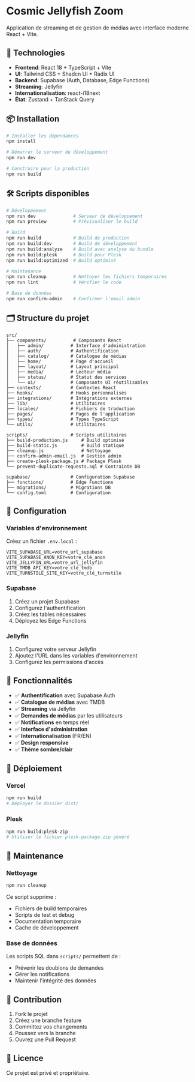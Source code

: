 # Cosmic Jellyfish Zoom

Application de streaming et de gestion de médias avec interface moderne React + Vite.

## 🚀 Technologies

- **Frontend**: React 18 + TypeScript + Vite
- **UI**: Tailwind CSS + Shadcn UI + Radix UI
- **Backend**: Supabase (Auth, Database, Edge Functions)
- **Streaming**: Jellyfin
- **Internationalisation**: react-i18next
- **État**: Zustand + TanStack Query

## 📦 Installation

```bash
# Installer les dépendances
npm install

# Démarrer le serveur de développement
npm run dev

# Construire pour la production
npm run build
```

## 🛠️ Scripts disponibles

```bash
# Développement
npm run dev              # Serveur de développement
npm run preview          # Prévisualiser le build

# Build
npm run build            # Build de production
npm run build:dev        # Build de développement
npm run build:analyze    # Build avec analyse du bundle
npm run build:plesk      # Build pour Plesk
npm run build:optimized  # Build optimisé

# Maintenance
npm run cleanup          # Nettoyer les fichiers temporaires
npm run lint             # Vérifier le code

# Base de données
npm run confirm-admin    # Confirmer l'email admin
```

## 🗂️ Structure du projet

```
src/
├── components/          # Composants React
│   ├── admin/          # Interface d'administration
│   ├── auth/           # Authentification
│   ├── catalog/        # Catalogue de médias
│   ├── home/           # Page d'accueil
│   ├── layout/         # Layout principal
│   ├── media/          # Lecteur média
│   ├── status/         # Statut des services
│   └── ui/             # Composants UI réutilisables
├── contexts/           # Contextes React
├── hooks/              # Hooks personnalisés
├── integrations/       # Intégrations externes
├── lib/                # Utilitaires
├── locales/            # Fichiers de traduction
├── pages/              # Pages de l'application
├── types/              # Types TypeScript
└── utils/              # Utilitaires

scripts/                # Scripts utilitaires
├── build-production.js     # Build optimisé
├── build-static.js         # Build statique
├── cleanup.js              # Nettoyage
├── confirm-admin-email.js  # Gestion admin
├── create-plesk-package.js # Package Plesk
└── prevent-duplicate-requests.sql # Contrainte DB

supabase/               # Configuration Supabase
├── functions/          # Edge Functions
├── migrations/         # Migrations DB
└── config.toml         # Configuration
```

## 🔧 Configuration

### Variables d'environnement

Créez un fichier `.env.local` :

```env
VITE_SUPABASE_URL=votre_url_supabase
VITE_SUPABASE_ANON_KEY=votre_clé_anon
VITE_JELLYFIN_URL=votre_url_jellyfin
VITE_TMDB_API_KEY=votre_clé_tmdb
VITE_TURNSTILE_SITE_KEY=votre_clé_turnstile
```

### Supabase

1. Créez un projet Supabase
2. Configurez l'authentification
3. Créez les tables nécessaires
4. Déployez les Edge Functions

### Jellyfin

1. Configurez votre serveur Jellyfin
2. Ajoutez l'URL dans les variables d'environnement
3. Configurez les permissions d'accès

## 🎯 Fonctionnalités

- ✅ **Authentification** avec Supabase Auth
- ✅ **Catalogue de médias** avec TMDB
- ✅ **Streaming** via Jellyfin
- ✅ **Demandes de médias** par les utilisateurs
- ✅ **Notifications** en temps réel
- ✅ **Interface d'administration**
- ✅ **Internationalisation** (FR/EN)
- ✅ **Design responsive**
- ✅ **Thème sombre/clair**

## 🚀 Déploiement

### Vercel

```bash
npm run build
# Déployer le dossier dist/
```

### Plesk

```bash
npm run build:plesk-zip
# Utiliser le fichier plesk-package.zip généré
```

## 📝 Maintenance

### Nettoyage

```bash
npm run cleanup
```

Ce script supprime :
- Fichiers de build temporaires
- Scripts de test et debug
- Documentation temporaire
- Cache de développement

### Base de données

Les scripts SQL dans `scripts/` permettent de :
- Prévenir les doublons de demandes
- Gérer les notifications
- Maintenir l'intégrité des données

## 🤝 Contribution

1. Fork le projet
2. Créez une branche feature
3. Committez vos changements
4. Poussez vers la branche
5. Ouvrez une Pull Request

## 📄 Licence

Ce projet est privé et propriétaire.
